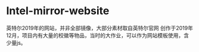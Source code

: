 # Intel-mirror-website
英特尔2019年的网站，并非全部镜像，大部分素材取自英特尔官网
创作于2019年12月，项目内有大量的校徽等物品，当时的大作业，可以作为网站模板使用，含少量js。
